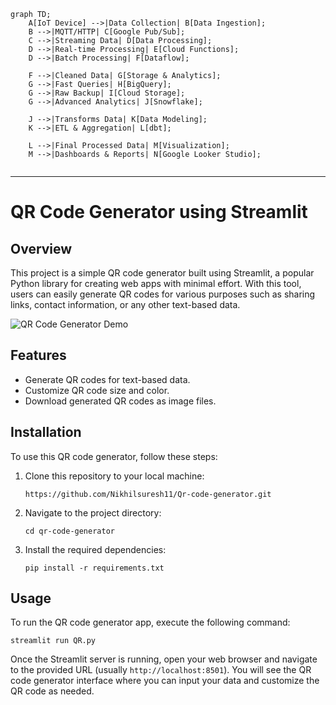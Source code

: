 ```mermaid
graph TD;
    A[IoT Device] -->|Data Collection| B[Data Ingestion];
    B -->|MQTT/HTTP| C[Google Pub/Sub];
    C -->|Streaming Data| D[Data Processing];
    D -->|Real-time Processing| E[Cloud Functions];
    D -->|Batch Processing| F[Dataflow];

    F -->|Cleaned Data| G[Storage & Analytics];
    G -->|Fast Queries| H[BigQuery];
    G -->|Raw Backup| I[Cloud Storage];
    G -->|Advanced Analytics| J[Snowflake];

    J -->|Transforms Data| K[Data Modeling];
    K -->|ETL & Aggregation| L[dbt];

    L -->|Final Processed Data| M[Visualization];
    M -->|Dashboards & Reports| N[Google Looker Studio];


```






















---

# QR Code Generator using Streamlit

## Overview

This project is a simple QR code generator built using Streamlit, a popular Python library for creating web apps with minimal effort. With this tool, users can easily generate QR codes for various purposes such as sharing links, contact information, or any other text-based data.

![QR Code Generator Demo](demo.gif)

## Features

- Generate QR codes for text-based data.
- Customize QR code size and color.
- Download generated QR codes as image files.

## Installation

To use this QR code generator, follow these steps:

1. Clone this repository to your local machine:

   ```
   https://github.com/Nikhilsuresh11/Qr-code-generator.git
   ```

2. Navigate to the project directory:

   ```
   cd qr-code-generator
   ```

3. Install the required dependencies:

   ```
   pip install -r requirements.txt
   ```

## Usage

To run the QR code generator app, execute the following command:

```
streamlit run QR.py
```

Once the Streamlit server is running, open your web browser and navigate to the provided URL (usually `http://localhost:8501`). You will see the QR code generator interface where you can input your data and customize the QR code as needed.
